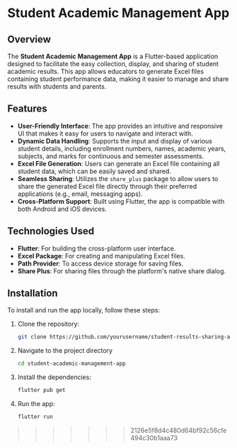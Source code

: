 # Student Academic Management App

## Overview
The **Student Academic Management App** is a Flutter-based application designed to facilitate the easy collection, display, and sharing of student academic results. This app allows educators to generate Excel files containing student performance data, making it easier to manage and share results with students and parents.

## Features
- **User-Friendly Interface**: The app provides an intuitive and responsive UI that makes it easy for users to navigate and interact with.
- **Dynamic Data Handling**: Supports the input and display of various student details, including enrollment numbers, names, academic years, subjects, and marks for continuous and semester assessments.
- **Excel File Generation**: Users can generate an Excel file containing all student data, which can be easily saved and shared.
- **Seamless Sharing**: Utilizes the `share_plus` package to allow users to share the generated Excel file directly through their preferred applications (e.g., email, messaging apps).
- **Cross-Platform Support**: Built using Flutter, the app is compatible with both Android and iOS devices.

## Technologies Used
- **Flutter**: For building the cross-platform user interface.
- **Excel Package**: For creating and manipulating Excel files.
- **Path Provider**: To access device storage for saving files.
- **Share Plus**: For sharing files through the platform's native share dialog.

## Installation
To install and run the app locally, follow these steps:
1. Clone the repository:
   ```bash
   git clone https://github.com/yourusername/student-results-sharing-app.git
2. Navigate to the project directory
   ```bash
   cd student-academic-management-app
3. Install the dependencies:
   ```bash
   flutter pub get
4. Run the app:
   ```bash
   flutter run
>>>>>>> 2126e5f8d4c480d64bf92c56cfe494c30b1aaa73

